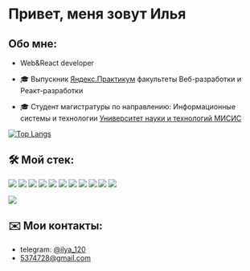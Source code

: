 # Привет, меня зовут Илья

## Обо мне:

- Web&React developer
  
- 🎓 Выпускник [Яндекс.Практикум](https://practicum.yandex.ru/) факультеты Веб-разработки и Реакт-разработки
- 🎓 Студент магистратуры по направлению: Информационные системы и технологии [Университет науки и технологий МИСИС](https://misis.ru/applicants/admission/magistracy/)
  
[![Top Langs](https://github-readme-stats.vercel.app/api/top-langs/?username=ilya-120&layout=compact&theme=dark)](https://github.com/ilya-120/github-readme-stats)


## 🛠 Мой стек:
[comment]: <> (<img src="https://img.icons8.com/color/48/000000/javascript--v2.png"/><img src="https://img.icons8.com/color/48/000000/react-native.png"/><img src="https://img.icons8.com/color/48/000000/redux.png"/><img src="https://img.icons8.com/color/48/000000/nodejs.png"/><img src="https://img.icons8.com/color/48/000000/html-5--v1.png"/><img src="https://img.icons8.com/color/48/000000/css3.png"/><img src="https://img.icons8.com/color/48/000000/webpack.png"/><img src="https://img.icons8.com/ios-filled/50/000000/git.png"/><img src="https://img.icons8.com/color/48/000000/figma--v2.png"/><img src="https://img.icons8.com/external-tal-revivo-shadow-tal-revivo/48/000000/external-mongodb-a-cross-platform-document-oriented-database-program-logo-shadow-tal-revivo.png"/>)
<img src="https://img.shields.io/static/v1?label&message=JavaScript&color=black&logo=javascript">
<img src="https://img.shields.io/static/v1?label&message=TypeScript&color=black&logo=typescript">
<img src="https://img.shields.io/static/v1?label&message=React&color=black&logo=react">
<img src="https://img.shields.io/static/v1?label&message=Redux&color=black&logo=Redux">
<img src="https://img.shields.io/static/v1?label&message=NodeJS&color=black&logo=Node.js">
<img src="https://img.shields.io/static/v1?label&message=HTML&color=black&logo=HTML5">
<img src="https://img.shields.io/static/v1?label&message=CSS&color=black&logo=CSS3">
<img src="https://img.shields.io/static/v1?label&message=Webpack&color=black&logo=Webpack">
<img src="https://img.shields.io/static/v1?label&message=GIT&color=black&logo=git">
<img src="https://img.shields.io/static/v1?label&message=Figma&color=black&logo=Figma">
<img src="https://img.shields.io/static/v1?label&message=MongoDB&color=black&logo=MongoDB">

<img src="https://www.codewars.com/users/ILYA_120/badges/micro">

## ✉️ Мои контакты:
- telegram: [@ilya_120](https://t.me/ilya_120)
- 5374728@gmail.com
